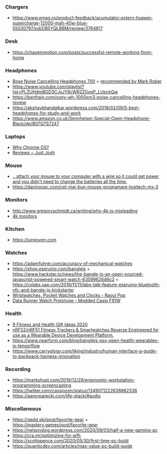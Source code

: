 ### Chargers

- https://www.emag.ro/product-feedback/acumulator-extern-huawei-supercharge-12000-mah-40w-blue-55030797/pd/DB5YQLBBM/review/3764817

### Desk

- https://chaseinmotion.com/posts/successful-remote-working-from-home

### Headphones

- [Bose Noise Cancelling Headphones 700](https://www.bose.com/en_us/better_with_bose/mark-rober.html?mc=25_SM_HP_SC_00_YT_markrober3) + [recommended by Mark Rober](https://youtu.be/a_TSR_v07m0)
- https://www.youtube.com/playlist?list=PLZUHdmBGD3CJyJY8cWR2ZGxqP_LUpckQw
- https://benfrain.com/sony-wh-1000xm3-noise-cancelling-headphones-review
- https://akshaykhandalkar.wordpress.com/2018/02/09/5-best-headphones-for-study-and-work
- https://www.amazon.co.uk/Sennheiser-Special-Open-Headphone-Black/dp/B07Q7S7247

### Laptops

- [Why Chrome OS?](https://twitter.com/WebReflection/status/1244374562139242497)
- [Reviews ~ Just Josh](https://www.youtube.com/playlist?list=PLUkjpFwWO9XkPWBing0cgdzKHUfewUVpu)

### Mouse

- [.. attach your mouse to your computer with a wire so it could get power and you didn't need to change the batteries all the time.](https://twitter.com/seldo/status/1215719226188582913)
- https://daninovac.com/cel-mai-bun-mouse-programare-logitech-mx-3

### Monitors

- http://www.gregoryschmidt.ca/writing/why-4k-is-misleading
- [4k monitors](https://twitter.com/rogie/status/1221294864144318468)

### Kitchen

- https://juneoven.com

### Watches

- https://adamfuhrer.com/accuracy-of-mechanical-watches
- https://shop.espruino.com/banglejs + https://www.hackster.io/news/the-bangle-js-an-open-sourced-javascript-powered-smart-watch-6359962646c2 + https://cxlabs.sap.com/2019/11/11/labs-talk-feature-espruino-bluetooth-nfc-and-bangle-js-kickstarter
- [Wristwatches, Pocket Watches and Clocks - Raoul Pop](https://www.youtube.com/playlist?list=PLrRIVfn0U02MtXG5_qZ0nI2MAw3e2k-a_)
- [Data Runner Watch Prototype – Modded Casio F91W](https://news.ycombinator.com/item?id=23975012)

### Health

- [9 Fitness and Health Gift Ideas 2020](https://youtu.be/G9n51Xtcm_A)
- [nRF52/nRF51 Fitness Trackers & Smartwatches Reverse Engineered for use as a Wearable Device Development Platform.](https://github.com/curtpw/nRF5x-device-reverse-engineering)
- https://www.nearform.com/blog/banglejs-oss-open-health-wearables-js-tensorflow
- https://www.carryology.com/liking/industry/human-interface-a-guide-to-backpack-harness-innovation

### Recording

- https://markshust.com/2019/12/28/ergonomic-workstation-programming-screencasting
- https://twitter.com/cassiozen/status/1349071222638862338
- https://aaronparecki.com/life-stack/#audio

### Miscellaneous

- https://gedd.ski/post/favorite-gear + https://mastery.games/post/favorite-gear
- https://nelsonslog.wordpress.com/2020/09/03/half-a-new-gaming-pc
- https://cra.mr/optimizing-for-wfh
- https://scottspence.com/2020/05/30/first-time-pc-build
- https://quanticdev.com/articles/max-value-pc-build-guide
